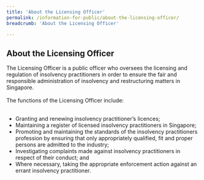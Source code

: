 ```yaml
---
title: 'About the Licensing Officer'
permalink: /information-for-public/about-the-licensing-officer/
breadcrumb: 'About the Licensing Officer'

---
```


**About the Licensing Officer** <br>
---
The Licensing Officer is a public officer who oversees the licensing and regulation of insolvency practitioners in order to ensure the fair and responsible administration of insolvency and restructuring matters in Singapore.
<br><br>
The functions of the Licensing Officer include:
<br><br>
* Granting and renewing insolvency practitioner’s licences; <br>
* Maintaining a register of licensed insolvency practitioners in Singapore; <br>
* Promoting and maintaining the standards of the insolvency practitioners profession by ensuring that only appropriately qualified, fit and proper persons are admitted to the industry; <br>
* Investigating complaints made against insolvency practitioners in respect of their conduct; and <br>
* Where necessary, taking the appropriate enforcement action against an errant insolvency practitioner. <br>
